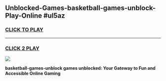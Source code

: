 
## Unblocked-Games-basketball-games-unblock-Play-Online #ul5az
<h3>
<a href="https://news.freeplayer.one?title=basketball-games-unblock&ref=3">CLICK TO PLAY</a></h3>
<hr>

<h3>
<a href="https://news.freeplayer.one?title=basketball-games-unblock&ref=3">CLICK 2 PLAY</a>
  
</h3>

<a href="https://news.freeplayer.one?title=basketball-games-unblock&ref=3"><img src="https://clearcache.store/games.png"></a>


**basketball-games-unblock games unblocked: Your Gateway to Fun and Accessible Online Gaming**
